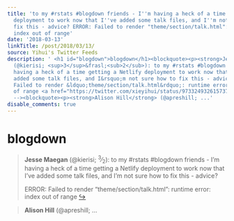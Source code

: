 ```yaml
---
title: 'to my #rstats #blogdown friends - I''m having a heck of a time getting a Netlify
  deployment to work now that I''ve added some talk files, and I''m not sure how to
  fix this - advice? ERROR: Failed to render "theme/section/talk.html": runtime error:
  index out of range'
date: '2018-03-13'
linkTitle: /post/2018/03/13/
source: Yihui's Twitter Feeds
description: ' <h1 id="blogdown">blogdown</h1><blockquote><p><strong>Jesse Maegan</strong>
  (@kierisi; <sup>3</sup>&frasl;<sub>2</sub>): to my #rstats #blogdown friends - I&rsquo;m
  having a heck of a time getting a Netlify deployment to work now that I&rsquo;ve
  added some talk files, and I&rsquo;m not sure how to fix this - advice?</p><p>ERROR:
  Failed to render &ldquo;theme/section/talk.html&rdquo;: runtime error: index out
  of range <a href="https://twitter.com/xieyihui/status/973324932615737345" target="_blank">&#8618;</a></p></blockquote><!--
  --><blockquote><p><strong>Alison Hill</strong> (@apreshill; ...'
disable_comments: true
---
```

 <h1 id="blogdown">blogdown</h1><blockquote><p><strong>Jesse Maegan</strong> (@kierisi; <sup>3</sup>&frasl;<sub>2</sub>): to my #rstats #blogdown friends - I&rsquo;m having a heck of a time getting a Netlify deployment to work now that I&rsquo;ve added some talk files, and I&rsquo;m not sure how to fix this - advice?</p><p>ERROR: Failed to render &ldquo;theme/section/talk.html&rdquo;: runtime error: index out of range <a href="https://twitter.com/xieyihui/status/973324932615737345" target="_blank">&#8618;</a></p></blockquote><!-- --><blockquote><p><strong>Alison Hill</strong> (@apreshill; ...